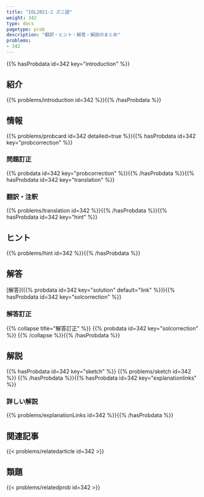 ```yaml
---
title: "IOL2021-2 ズニ語"
weight: 342
type: docs
pagetype: prob
description: "翻訳・ヒント・解答・解説のまとめ"
problems: 
- 342
---
```


{{% hasProbdata id=342 key="introduction" %}}

## 紹介

{{% problems/introduction id=342 %}}{{% /hasProbdata %}}

## 情報

{{% problems/probcard id=342 detailed=true %}}{{% hasProbdata id=342 key="probcorrection" %}}

### 問題訂正

{{% probdata id=342 key="probcorrection" %}}{{% /hasProbdata %}}{{% hasProbdata id=342 key="translation" %}}

### 翻訳・注釈

{{% problems/translation id=342 %}}{{% /hasProbdata %}}{{% hasProbdata id=342 key="hint" %}}

## ヒント

{{% problems/hint id=342 %}}{{% /hasProbdata %}}

## 解答

[解答]({{% probdata id=342 key="solution" default="link" %}}){{% hasProbdata id=342 key="solcorrection" %}}

### 解答訂正

{{% collapse title="解答訂正" %}}
{{% probdata id=342 key="solcorrection" %}}
{{% /collapse %}}{{% /hasProbdata %}}

## 解説

{{% hasProbdata id=342 key="sketch" %}}
{{% problems/sketch id=342 %}}
{{% /hasProbdata %}}{{% hasProbdata id=342 key="explanationlinks" %}}

### 詳しい解説

{{% problems/explanationLinks id=342 %}}{{% /hasProbdata %}}

## 関連記事

{{< problems/relatedarticle id=342 >}}

## 類題

{{< problems/relatedprob id=342 >}}
